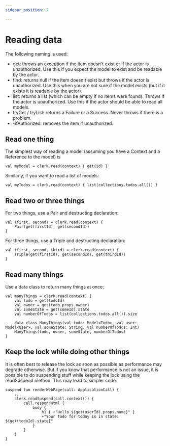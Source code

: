```yaml
---
sidebar_position: 2

---
```


# Reading data

The following naming is used:

* get: throws an exception if the item doesn't exist or if the actor is
  unauthorized. Use this if you expect the model to exist and be readable by the actor.
* find: returns null if the item doesn't exist but throws if the actor is
  unauthorized. Use this when you are not sure if the model exists (but if it exists it is readable by the actor).
* list: returns a list (which can be empty if no items were found). Throws if
  the actor is unauthorized. Use this if the actor should be able to read all models.
* tryGet / tryList: returns a Failure or a Success. Never throws if there is a problem.
* -ifAuthorized: removes the item if unauthorized.

## Read one thing

The simplest way of reading a model (assuming you have a Context and a Reference to the model) is

```
val myModel = clerk.read(context) { get(id) }
```

Similarly, if you want to read a list of models:

```
val myTodos = clerk.read(context) { list(collections.todos.all()) }
```

## Read two or three things

For two things, use a Pair and destructing declaration:

```
val (first, second) = clerk.read(context) {
    Pair(get(firstId), get(secondId))
}
```

For three things, use a Triple and destructing declaration:

```
val (first, second, third) = clerk.read(context) {
    Triple(get(firstId), get(secondId), get(thirdId))
}
```

## Read many things

Use a data class to return many things at once:

```
val manyThings = clerk.read(context) {
    val todo = get(todoId)
    val owner = get(todo.props.owner)
    val someState = get(someId).state
    val numberOfTodos = list(collections.todos.all()).size

    data class ManyThings(val todo: Model<Todo>, val user: Model<User>, val someState: String, val numberOfTodos: Int)
    ManyThings(todo, owner, someState, numberOfTodos)
}
```

## Keep the lock while doing other things

It is often best to release the lock as soon as possible as performance may degrade otherwise. But if you know that
performance is not an issue, it is possible to do suspending stuff while keeping the lock using the readSuspend method.
This may lead to simpler code:

```
suspend fun renderWebPage(call: ApplicationCall) {
    ...
    clerk.readSuspend(call.context()) {
        call.respondHtml {
            body {
                h1 { +"Hello ${get(userId).props.name}" }
                +"Your Todo for today is in state: ${get(todoId).state}"
            }
        }
    }
}
```
